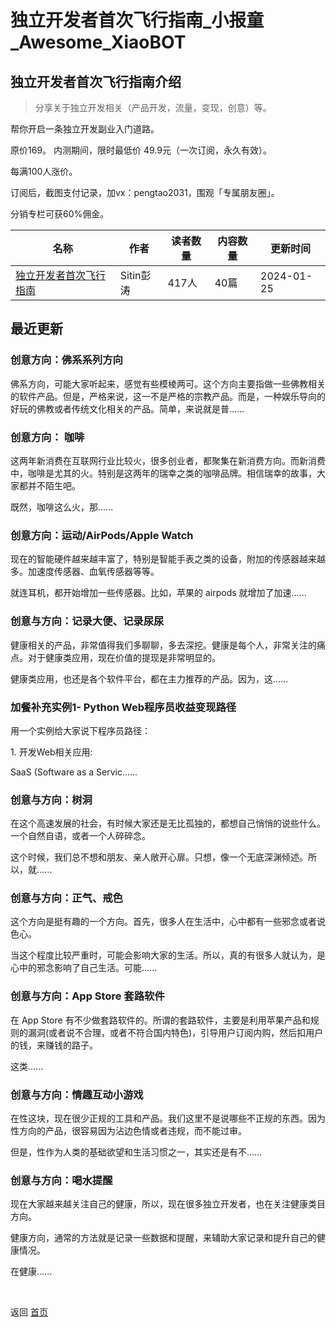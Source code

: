 # 独立开发者首次飞行指南_小报童_Awesome_XiaoBOT

## 独立开发者首次飞行指南介绍
> 分享关于独立开发相关（产品开发，流量，变现，创意）等。    
    
帮你开启一条独立开发副业入门道路。    
    
原价169。 内测期间，限时最低价 49.9元（一次订阅，永久有效）。    
    
每满100人涨价。    
    
订阅后，截图支付记录，加vx：pengtao2031，围观「专属朋友圈」。    
    
分销专栏可获60%佣金。  
  


|名称|作者|读者数量|内容数量|更新时间|
|---|---|---|---|---|
|[独立开发者首次飞行指南](https://xiaobot.net/p/dev?refer=9c3f1c95-a052-465a-9902-f6d75080262a)|Sitin彭涛|417人|40篇|2024-01-25|

## 最近更新
### 创意方向：佛系系列方向

佛系方向，可能大家听起来，感觉有些模棱两可。这个方向主要指做一些佛教相关的软件产品。但是，严格来说，这一不是严格的宗教产品。而是，一种娱乐导向的好玩的佛教或者传统文化相关的产品。简单，来说就是普......

### 创意方向： 咖啡

这两年新消费在互联网行业比较火，很多创业者，都聚集在新消费方向。而新消费中，咖啡是尤其的火。特别是这两年的瑞幸之类的咖啡品牌。相信瑞幸的故事，大家都并不陌生吧。

既然，咖啡这么火，那......

### 创意方向：运动/AirPods/Apple Watch

现在的智能硬件越来越丰富了，特别是智能手表之类的设备，附加的传感器越来越多。加速度传感器、血氧传感器等等。

就连耳机，都开始增加一些传感器。比如，苹果的 airpods 就增加了加速......

### 创意与方向：记录大便、记录尿尿

健康相关的产品，非常值得我们多聊聊，多去深挖。健康是每个人，非常关注的痛点。对于健康类应用，现在价值的提现是非常明显的。

健康类应用，也还是各个软件平台，都在主力推荐的产品。因为，这......

### 加餐补充实例1- Python Web程序员收益变现路径

用一个实例给大家说下程序员路径：

1\. 开发Web相关应用:

SaaS (Software as a Servic......

### 创意与方向：树洞

在这个高速发展的社会，有时候大家还是无比孤独的，都想自己悄悄的说些什么。一个自然自语，或者一个人碎碎念。

这个时候，我们总不想和朋友、亲人敞开心扉。只想，像一个无底深渊倾述。所以，就......

### 创意与方向：正气、戒色

这个方向是挺有趣的一个方向。首先，很多人在生活中，心中都有一些邪念或者说色心。

当这个程度比较严重时，可能会影响大家的生活。所以，真的有很多人就认为，是心中的邪念影响了自己生活。可能......

### 创意与方向：App Store 套路软件

在 App Store
有不少做套路软件的。所谓的套路软件，主要是利用苹果产品和规则的漏洞(或者说不合理，或者不符合国内特色)，引导用户订阅内购，然后扣用户的钱，来赚钱的路子。

这类......

### 创意与方向：情趣互动小游戏

在性这块，现在很少正规的工具和产品。我们这里不是说哪些不正规的东西。因为性方向的产品，很容易因为沾边色情或者违规，而不能过审。

但是，性作为人类的基础欲望和生活习惯之一，其实还是有不......

### 创意与方向：喝水提醒

现在大家越来越关注自己的健康，所以，现在很多独立开发者，也在关注健康类目方向。

健康方向，通常的方法就是记录一些数据和提醒，来辅助大家记录和提升自己的健康情况。

在健康......


<a href="https://github.com/Reno9527/awesome-xiaobot" style="color: white; text-decoration: none;">awesome-xiaobot</a>

返回 [首页](../README.md)
